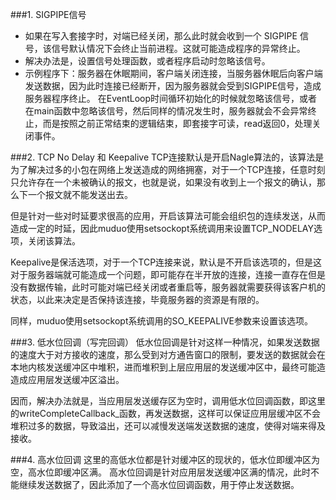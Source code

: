 ###1. SIGPIPE信号
- 如果在写入套接字时，对端已经关闭，那么此时就会收到一个 SIGPIPE 信号，该信号默认情况下会终止当前进程。这就可能造成程序的异常终止。
- 解决办法是，设置信号处理函数，或者程序启动时忽略该信号。
- 示例程序下：服务器在休眠期间，客户端关闭连接，当服务器休眠后向客户端发送数据，因为此时连接已经断开，因为服务器就会受到SIGPIPE信号，造成服务器程序终止。
在EventLoop时间循环初始化的时候就忽略该信号，或者在main函数中忽略该信号，然后同样的情况发生时，服务器就会不会异常终止，而是按照之前正常结束的逻辑结束，即套接字可读，read返回0，处理关闭事件。

###2. TCP No Delay 和 Keepalive
TCP连接默认是开启Nagle算法的，该算法是为了解决过多的小包在网络上发送造成的网络拥塞，对于一个TCP连接，任意时刻只允许存在一个未被确认的报文，也就是说，如果没有收到上一个报文的确认，那么下一个报文就不能发送出去。

但是针对一些对时延要求很高的应用，开启该算法可能会组织包的连续发送，从而造成一定的时延，因此muduo使用setsockopt系统调用来设置TCP_NODELAY选项，关闭该算法。

Keepalive是保活选项，对于一个TCP连接来说，默认是不开启该选项的，但是这对于服务器端就可能造成一个问题，即可能存在半开放的连接，连接一直存在但是没有数据传输，此时可能对端已经关闭或者重启等，服务器就需要获得该客户机的状态，以此来决定是否保持该连接，毕竟服务器的资源是有限的。

同样，muduo使用setsockopt系统调用的SO_KEEPALIVE参数来设置该选项。

###3. 低水位回调（写完回调）
低水位回调是针对这样一种情况，如果发送数据的速度大于对方接收的速度，那么受到对方通告窗口的限制，要发送的数据就会在本地内核发送缓冲区中堆积，进而堆积到上层应用层的发送缓冲区中，最终可能造造成应用层发送缓冲区溢出。

因而，解决办法就是，当应用层发送缓存区为空时，调用低水位回调函数，即这里的writeCompleteCallback_函数，再发送数据，这样可以保证应用层缓冲区不会堆积过多的数据，导致溢出，还可以减慢发送端发送数据的速度，使得对端来得及接收。

###4. 高水位回调
这里的高低水位都是针对缓冲区的现状的，低水位即缓冲区为空，高水位即缓冲区满。
高水位回调是针对应用层发送缓冲区满的情况，此时不能继续发送数据了，因此添加了一个高水位回调函数，用于停止发送数据。


